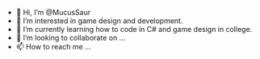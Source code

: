 - 👋 Hi, I’m @MucusSaur
- 👀 I’m interested in game design and development.
- 🌱 I’m currently learning how to code in C# and game design in college.
- 💞️ I’m looking to collaborate on ...
- 📫 How to reach me ...

<!---
MucusSaur/MucusSaur is a ✨ special ✨ repository because its `README.md` (this file) appears on your GitHub profile.
You can click the Preview link to take a look at your changes.
--->
